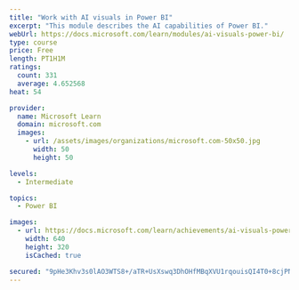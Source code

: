 ```yaml
---
title: "Work with AI visuals in Power BI"
excerpt: "This module describes the AI capabilities of Power BI."
webUrl: https://docs.microsoft.com/learn/modules/ai-visuals-power-bi/
type: course
price: Free
length: PT1H1M
ratings:
  count: 331
  average: 4.652568
heat: 54

provider:
  name: Microsoft Learn
  domain: microsoft.com
  images:
    - url: /assets/images/organizations/microsoft.com-50x50.jpg
      width: 50
      height: 50

levels:
  - Intermediate

topics:
  - Power BI

images:
  - url: https://docs.microsoft.com/learn/achievements/ai-visuals-power-bi-social.png
    width: 640
    height: 320
    isCached: true

secured: "9pHe3Khv3s0lAO3WTS8+/aTR+UsXswq3DhOHfMBqXVU1rqouisQI4T0+8cjPNe5PAffJpUJYjm9kz9ldQrcRrMMIatUigyAu1vvDoVDGBchc8kPpKvZyq6jRY27cYXxu5UbdU1jYLOhkkJoI/F2SqIBekeAY9uvIlfDUN3WP+M8HIPSDQ2X3EPV1o7E5pcDyvk/co7mvdUzJjMh/Y6OpEjEJ1yqnU4inuO1jF/icWJeAfD0Kmrsn3CqMojdL5fbDvXBYXdHIdxJsex7IKhnTH4Fs9VlLXR7eeKdn5YGx9wt0TkOunr93ZTACZrUznOC5c4LQWNYMYnI+3zpJ5iNqtwiQLMdqikrIvcPwKX9qZvuGonY4dn9QLOEWL+KltFBKOfEJgwYkm3vjVN2435pBNIsj/TplpxaN2jSlWvcg9IY=;CwM0BESBWx7QNwyjCO6Zgg=="
---
```


